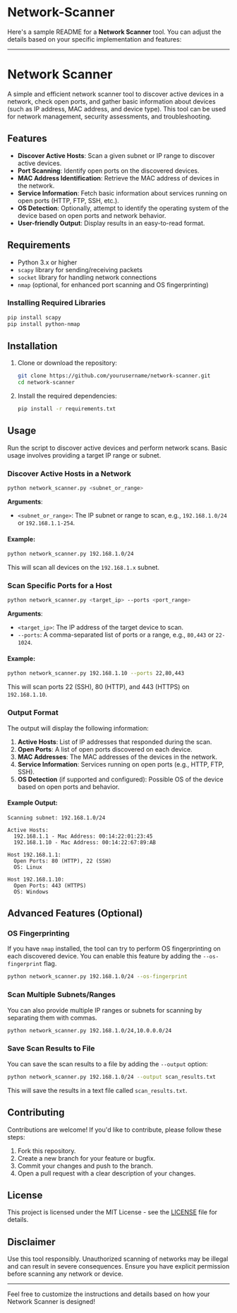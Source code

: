 # Network-Scanner
Here's a sample README for a **Network Scanner** tool. You can adjust the details based on your specific implementation and features:

---

# Network Scanner

A simple and efficient network scanner tool to discover active devices in a network, check open ports, and gather basic information about devices (such as IP address, MAC address, and device type). This tool can be used for network management, security assessments, and troubleshooting.

## Features
- **Discover Active Hosts**: Scan a given subnet or IP range to discover active devices.
- **Port Scanning**: Identify open ports on the discovered devices.
- **MAC Address Identification**: Retrieve the MAC address of devices in the network.
- **Service Information**: Fetch basic information about services running on open ports (HTTP, FTP, SSH, etc.).
- **OS Detection**: Optionally, attempt to identify the operating system of the device based on open ports and network behavior.
- **User-friendly Output**: Display results in an easy-to-read format.

## Requirements

- Python 3.x or higher
- `scapy` library for sending/receiving packets
- `socket` library for handling network connections
- `nmap` (optional, for enhanced port scanning and OS fingerprinting)

### Installing Required Libraries

```bash
pip install scapy
pip install python-nmap
```

## Installation

1. Clone or download the repository:

   ```bash
   git clone https://github.com/yourusername/network-scanner.git
   cd network-scanner
   ```

2. Install the required dependencies:

   ```bash
   pip install -r requirements.txt
   ```

## Usage

Run the script to discover active devices and perform network scans. Basic usage involves providing a target IP range or subnet.

### Discover Active Hosts in a Network

```bash
python network_scanner.py <subnet_or_range>
```

**Arguments**:
- `<subnet_or_range>`: The IP subnet or range to scan, e.g., `192.168.1.0/24` or `192.168.1.1-254`.

#### Example:

```bash
python network_scanner.py 192.168.1.0/24
```

This will scan all devices on the `192.168.1.x` subnet.

### Scan Specific Ports for a Host

```bash
python network_scanner.py <target_ip> --ports <port_range>
```

**Arguments**:
- `<target_ip>`: The IP address of the target device to scan.
- `--ports`: A comma-separated list of ports or a range, e.g., `80,443` or `22-1024`.

#### Example:

```bash
python network_scanner.py 192.168.1.10 --ports 22,80,443
```

This will scan ports 22 (SSH), 80 (HTTP), and 443 (HTTPS) on `192.168.1.10`.

### Output Format

The output will display the following information:

1. **Active Hosts**: List of IP addresses that responded during the scan.
2. **Open Ports**: A list of open ports discovered on each device.
3. **MAC Addresses**: The MAC addresses of the devices in the network.
4. **Service Information**: Services running on open ports (e.g., HTTP, FTP, SSH).
5. **OS Detection** (if supported and configured): Possible OS of the device based on open ports and behavior.

#### Example Output:

```
Scanning subnet: 192.168.1.0/24

Active Hosts:
  192.168.1.1 - Mac Address: 00:14:22:01:23:45
  192.168.1.10 - Mac Address: 00:14:22:67:89:AB

Host 192.168.1.1:
  Open Ports: 80 (HTTP), 22 (SSH)
  OS: Linux

Host 192.168.1.10:
  Open Ports: 443 (HTTPS)
  OS: Windows
```

## Advanced Features (Optional)

### OS Fingerprinting

If you have `nmap` installed, the tool can try to perform OS fingerprinting on each discovered device. You can enable this feature by adding the `--os-fingerprint` flag.

```bash
python network_scanner.py 192.168.1.0/24 --os-fingerprint
```

### Scan Multiple Subnets/Ranges

You can also provide multiple IP ranges or subnets for scanning by separating them with commas.

```bash
python network_scanner.py 192.168.1.0/24,10.0.0.0/24
```

### Save Scan Results to File

You can save the scan results to a file by adding the `--output` option:

```bash
python network_scanner.py 192.168.1.0/24 --output scan_results.txt
```

This will save the results in a text file called `scan_results.txt`.

## Contributing

Contributions are welcome! If you'd like to contribute, please follow these steps:
1. Fork this repository.
2. Create a new branch for your feature or bugfix.
3. Commit your changes and push to the branch.
4. Open a pull request with a clear description of your changes.

## License

This project is licensed under the MIT License - see the [LICENSE](LICENSE) file for details.

## Disclaimer

Use this tool responsibly. Unauthorized scanning of networks may be illegal and can result in severe consequences. Ensure you have explicit permission before scanning any network or device.

---

Feel free to customize the instructions and details based on how your Network Scanner is designed!
